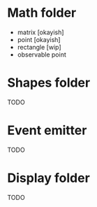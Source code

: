 Math folder
===
- matrix [okayish]
- point [okayish]
- rectangle [wip]
- observable point

Shapes folder
===
TODO

Event emitter
===
TODO

Display folder
===
TODO

